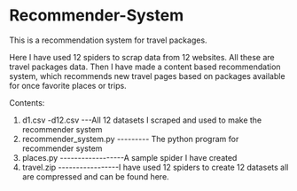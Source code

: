 # Recommender-System
This is a recommendation system for travel packages.

Here I have used 12 spiders to scrap data from 12 websites. All these are travel packages data. Then I have made a content based recommendation system, which recommends new travel pages based on packages available for once favorite places or trips.

Contents:
1. d1.csv -d12.csv ---All 12 datasets I scraped and used to make the recommender system
2. recommender_system.py --------- The python program for recommender system
3. places.py ------------------A sample spider I have created
4. travel.zip -----------------I have used 12 spiders to create 12 datasets all are compressed and can be found here.
